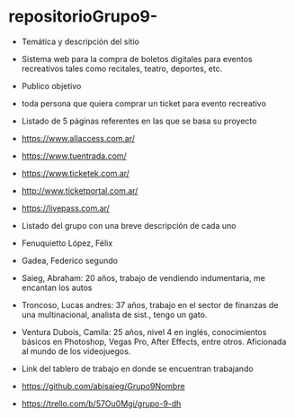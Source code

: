# repositorioGrupo9-

- Temática y descripción del sitio 
- Sistema web para la compra de boletos digitales para eventos recreativos tales como recitales, teatro, deportes, etc.


- Publico objetivo
- toda persona que quiera comprar un ticket para evento recreativo


- Listado de 5 páginas referentes en las que se basa su proyecto
- https://www.allaccess.com.ar/
- https://www.tuentrada.com/
- https://www.ticketek.com.ar/
- http://www.ticketportal.com.ar/
- https://livepass.com.ar/


- Listado del grupo con una breve descripción de cada uno
- Fenuquietto López, Félix 
- Gadea, Federico segundo
- Saieg, Abraham: 20 años, trabajo de vendiendo indumentaria, me encantan los autos
- Troncoso, Lucas andres: 37 años, trabajo en el sector de finanzas de una multinacional, analista de sist., tengo un gato.
- Ventura Dubois, Camila: 25 años, nivel 4 en inglés, conocimientos básicos en Photoshop, Vegas Pro, After Effects, entre otros. Aficionada al mundo de los videojuegos.


- Link del tablero de trabajo en donde se encuentran trabajando
- https://github.com/abisaieg/Grupo9Nombre
- https://trello.com/b/57Ou0Mgi/grupo-9-dh


